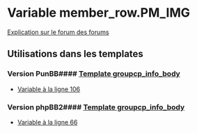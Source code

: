 # Variable member_row.PM_IMG
[Explication sur le forum des forums](http://forum.forumactif.com/t294113-listing-des-variables#member_row.PM_IMG)
## Utilisations dans les templates
### Version PunBB#### [Template groupcp_info_body](punbb/groupcp_info_body.md)
* [Variable à la ligne 106](../punbb/groupcp_info_body.tpl#L106)
### Version phpBB2#### [Template groupcp_info_body](subsilver/groupcp_info_body.md)
* [Variable à la ligne 66](../subsilver/groupcp_info_body.tpl#L66)